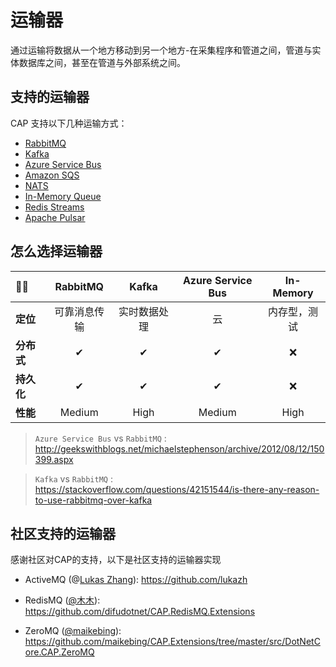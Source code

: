 # 运输器

通过运输将数据从一个地方移动到另一个地方-在采集程序和管道之间，管道与实体数据库之间，甚至在管道与外部系统之间。

## 支持的运输器

CAP 支持以下几种运输方式：

* [RabbitMQ](rabbitmq.md)
* [Kafka](kafka.md)
* [Azure Service Bus](azure-service-bus.md)
* [Amazon SQS](aws-sqs.md)
* [NATS](nats.md)
* [In-Memory Queue](in-memory-queue.md)
* [Redis Streams](redis-streams.md)
* [Apache Pulsar](pulsar.md)

## 怎么选择运输器

 🏳‍🌈  | RabbitMQ | Kafka | Azure Service Bus | In-Memory
:--   |   :--:    | :--: | :--:               | :--:
**定位** | 可靠消息传输 | 实时数据处理 | 云 | 内存型，测试
**分布式**   | ✔   | ✔    | ✔ |❌
**持久化** | ✔ | ✔ | ✔ | ❌
**性能**  |  Medium  |  High | Medium | High


> `Azure Service Bus` vs `RabbitMQ` :  
> http://geekswithblogs.net/michaelstephenson/archive/2012/08/12/150399.aspx

>`Kafka` vs `RabbitMQ` :   
> https://stackoverflow.com/questions/42151544/is-there-any-reason-to-use-rabbitmq-over-kafka

## 社区支持的运输器

感谢社区对CAP的支持，以下是社区支持的运输器实现

* ActiveMQ (@[Lukas Zhang](https://github.com/lukazh/Lukaz.CAP.ActiveMQ)): https://github.com/lukazh

* RedisMQ ([@木木](https://github.com/difudotnet)): https://github.com/difudotnet/CAP.RedisMQ.Extensions

* ZeroMQ ([@maikebing](https://github.com/maikebing)): https://github.com/maikebing/CAP.Extensions/tree/master/src/DotNetCore.CAP.ZeroMQ